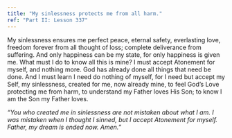 ```yaml
---
title: "My sinlessness protects me from all harm."
ref: "Part II: Lesson 337"
---
```


My sinlessness ensures me perfect peace, eternal safety, everlasting
love, freedom forever from all thought of loss; complete deliverance
from suffering. And only happiness can be my state, for only happiness
is given me. What must I do to know all this is mine? I must accept
Atonement for myself, and nothing more. God has already done all things
that need be done. And I must learn I need do nothing of myself, for I
need but accept my Self, my sinlessness, created for me, now already
mine, to feel God’s Love protecting me from harm, to understand my
Father loves His Son; to know I am the Son my Father loves.

*“You who created me in sinlessness are not mistaken about what I am. I
was mistaken when I thought I sinned, but I accept Atonement for myself.
Father, my dream is ended now. Amen.”*

